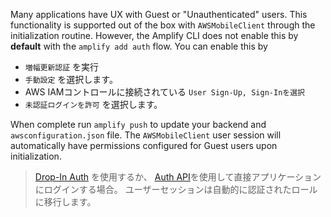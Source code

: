 Many applications have UX with Guest or "Unauthenticated" users. This functionality is supported out of the box with `AWSMobileClient` through the initialization routine. However, the Amplify CLI does not enable this by **default** with the `amplify add auth` flow. You can enable this by

- `増幅更新認証` を実行
- `手動設定` を選択します。
- AWS IAMコントロールに接続されている `User Sign-Up, Sign-Inを選択`
- `未認証ログインを許可` を選択します。

When complete run `amplify push` to update your backend and `awsconfiguration.json` file. The `AWSMobileClient` user session will automatically have permissions configured for Guest users upon initialization.

> [Drop-In Auth](~/sdk/auth/drop-in-auth.md) を使用するか、 [Auth API](~/sdk/auth/working-with-api.md)を使用して直接アプリケーションにログインする場合。 ユーザーセッションは自動的に認証されたロールに移行します。
